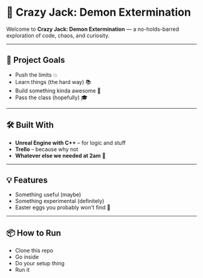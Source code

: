 # 🚀 Crazy Jack: Demon Extermination

Welcome to **Crazy Jack: Demon Extermination** — a no-holds-barred exploration of code, chaos, and curiosity.

---

## 🎯 Project Goals

- Push the limits 💥
- Learn things (the hard way) 📚
- Build something kinda awesome 🤘
- Pass the class (hopefully) 🎓

---

## 🛠️ Built With

- **Unreal Engine with C++** – for logic and stuff
- **Trello** – because why not
- **Whatever else we needed at 2am** 🧃

---

## 💡 Features

- Something useful (maybe)
- Something experimental (definitely)
- Easter eggs you probably won't find 🥚

---

## 📦 How to Run

- Clone this repo
- Go inside
- Do your setup thing
- Run it

